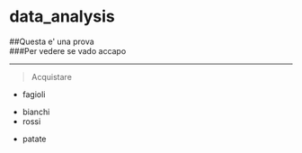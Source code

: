 # data_analysis
##Questa e' una prova  
###Per vedere se vado accapo 
***
>Acquistare  
* fagioli
+ bianchi  
+ rossi  
* patate  
